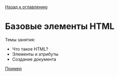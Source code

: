 [Назад к оглавлению](https://github.com/Vladislav-Lyuminarskiy/Web-course)

# Базовые элементы HTML

Темы занятия:
- Что такое HTML?
- Элементы и атрибуты
- Создание документа

[Пример](https://jsfiddle.net/Vladislav_Lyuminarskiy/r6aotuj4/)
